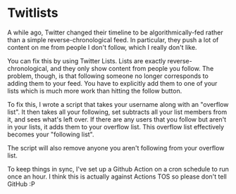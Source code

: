 # Twitlists

A while ago, Twitter changed their timeline to be algorithmically-fed rather than a simple reverse-chronological feed. In particular, they push a lot of content on me from people I don't follow, which I really don't like.

You can fix this by using Twitter Lists. Lists are exactly reverse-chronological, and they only show content from people you follow. The problem, though, is that following someone no longer corresponds to adding them to your feed. You have to explicitly add them to one of your lists which is much more work than hitting the follow button.

To fix this, I wrote a script that takes your username along with an "overflow list". It then takes all your following, set subtracts all your list members from it, and sees what's left over. If there are any users that you follow but aren't in your lists, it adds them to your overflow list. This overflow list effectively becomes your "following list".

The script will also remove anyone you aren't following from your overflow list.

To keep things in sync, I've set up a Github Action on a cron schedule to run once an hour. I think this is actually against Actions TOS so please don't tell GitHub :P
